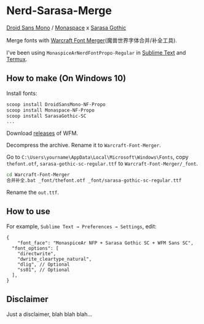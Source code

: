 # Nerd-Sarasa-Merge

[Droid Sans Mono](https://www.1001fonts.com/droid-sans-mono-font.html) / [Monaspace](https://monaspace.githubnext.com/) x [Sarasa Gothic](https://github.com/be5invis/Sarasa-Gothic)

Merge fonts with [Warcraft Font Merger](https://github.com/nowar-fonts/Warcraft-Font-Merger)(魔兽世界字体合并/补全工具).

I've been using `MonaspiceArNerdFontPropo-Regular` in [Sublime Text](https://www.sublimetext.com/) and [Termux](https://termux.dev/en/).

## How to make (On Windows 10)

Install fonts:

```sh
scoop install DroidSansMono-NF-Propo
scoop install Monaspace-NF-Propo
scoop install SarasaGothic-SC
...
```

Download [releases](https://github.com/nowar-fonts/Warcraft-Font-Merger/releases) of WFM.

Decompress the archive. Rename it to `Warcraft-Font-Merger`.

Go to `C:\Users\yourname\AppData\Local\Microsoft\Windows\Fonts`, copy `thefont.otf`, `sarasa-gothic-sc-regular.ttf` to `Warcraft-Font-Merger/_font`.

```sh
cd Warcraft-Font-Merger
合并补全.bat _font/thefont.otf _font/sarasa-gothic-sc-regular.ttf
```

Rename the `out.ttf`.

## How to use

For example, `Sublime Text → Preferences → Settings`, edit:

```
{
	"font_face": "MonaspiceAr NFP + Sarasa Gothic SC + WFM Sans SC",
  "font_options": [
    "directwrite",
    "dwrite_cleartype_natural",
    "dlig", // Optional
    "ss01", // Optional
  ],
}
```

## Disclaimer

Just a disclaimer, blah blah blah...